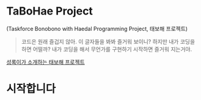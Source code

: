 # TaBoHae Project 
(Taskforce Bonobono with Haedal Programming Project, 태보해 프로젝트)

> 코드은 원래 즐겁지 않아. 이 글자들을 봐봐 즐거워 보이니?
> 하지만 내가 코딩을 하면 어떨까?
> 내가 코딩을 해서 무언가를 구현하기 시작하면 즐거워 지는거야.

[성록이가 소개하는 태보해 프로젝트](pdf/taebohaeProject.pdf)

# 시작합니다


